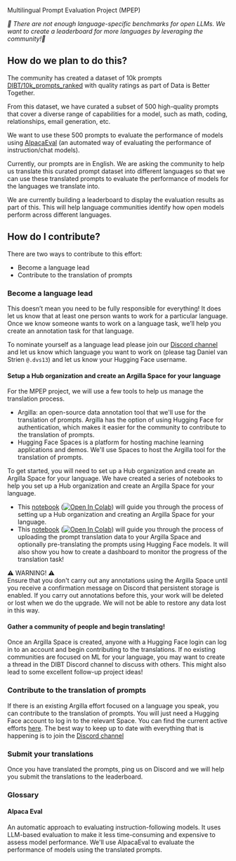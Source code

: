  Multilingual Prompt Evaluation Project (MPEP)

*🏅 There are not enough language-specific benchmarks for open LLMs. We want to create a leaderboard for more languages by leveraging the community!🏅*

## How do we plan to do this?

The community has created a dataset of 10k prompts [DIBT/10k_prompts_ranked](https://huggingface.co/datasets/DIBT/10k_prompts_ranked) with quality ratings as part of Data is Better Together.

From this dataset, we have curated a subset of 500 high-quality prompts that cover a diverse range of capabilities for a model, such as math, coding, relationships, email generation, etc.

We want to use these 500 prompts to evaluate the performance of models using [AlpacaEval](https://github.com/tatsu-lab/alpaca_eval) (an automated way of evaluating the performance of instruction/chat models).

Currently, our prompts are in English. We are asking the community to help us translate this curated prompt dataset into different languages so that we can use these translated prompts to evaluate the performance of models for the languages we translate into.

We are currently building a leaderboard to display the evaluation results as part of this. This will help language communities identify how open models perform across different languages.

## How do I contribute?

There are two ways to contribute to this effort:

- Become a language lead
- Contribute to the translation of prompts

### Become a language lead

This doesn’t mean you need to be fully responsible for everything! It does let us know that at least one person wants to work for a particular language. Once we know someone wants to work on a language task, we’ll help you create an annotation task for that language.

To nominate yourself as a language lead please join our [Discord channel](https://discord.gg/hugging-face-879548962464493619) and let us know which language you want to work on (please tag Daniel van Strien `@.dvs13`) and let us know your Hugging Face username.

#### Setup a Hub organization and create an Argilla Space for your language

For the MPEP project, we will use a few tools to help us manage the translation process.

- Argilla: an open-source data annotation tool that we'll use for the translation of prompts. Argilla has the option of using Hugging Face for authentication, which makes it easier for the community to contribute to the translation of prompts.
- Hugging Face Spaces is a platform for hosting machine learning applications and demos. We'll use Spaces to host the Argilla tool for the translation of prompts.

To get started, you will need to set up a Hub organization and create an Argilla Space for your language. We have created a series of notebooks to help you set up a Hub organization and create an Argilla Space for your language.

- This [notebook](./01_setup_prompt_translation_space.ipynb) (<a href="https://colab.research.google.com/github/huggingface/data-is-better-together/blob/main/prompt_translation/01_setup_prompt_translation_space.ipynb" target="_parent"><img src="https://colab.research.google.com/assets/colab-badge.svg" alt="Open In Colab"/></a>) will guide you through the process of setting up a Hub organization and creating an Argilla Space for your language.
- This [notebook](./02_upload_prompt_translation_data.ipynb) (<a href="https://colab.research.google.com/github/huggingface/data-is-better-together/blob/main/prompt_translation/02_upload_prompt_translation_data.ipynb" target="_parent"><img src="https://colab.research.google.com/assets/colab-badge.svg" alt="Open In Colab"/></a>) will guide you through the process of uploading the prompt translation data to your Argilla Space and optionally pre-translating the prompts using Hugging Face models. It will also show you how to create a dashboard to monitor the progress of the translation task!


⚠️ WARNING! ⚠️<br>
Ensure that you don't carry out any annotations using the Argilla Space until you receive a confirmation message on Discord that persistent storage is enabled. If you carry out annotations before this, your work will be deleted or lost when we do the upgrade. We will not be able to restore any data lost in this way.


#### Gather a community of people and begin translating!

Once an Argilla Space is created, anyone with a Hugging Face login can log in to an account and begin contributing to the translations. If no existing communities are focused on ML for your language, you may want to create a thread in the DIBT Discord channel to discuss with others. This might also lead to some excellent follow-up project ideas!

### Contribute to the translation of prompts

If there is an existing Argilla effort focused on a language you speak, you can contribute to the translation of prompts. You will just need a Hugging Face account to log in to the relevant Space. You can find the current active efforts [here](https://github.com/huggingface/data-is-better-together?tab=readme-ov-file#contribute-translations). The best way to keep up to date with everything that is happening is to join the [Discord channel](https://discord.gg/hugging-face-879548962464493619)

### Submit your translations

Once you have translated the prompts, ping us on Discord and we will help you submit the translations to the leaderboard.

### Glossary

#### Alpaca Eval

An automatic approach to evaluating instruction-following models. It uses LLM-based evaluation to make it less time-consuming and expensive to assess model performance. We'll use AlpacaEval to evaluate the performance of models using the translated prompts.
